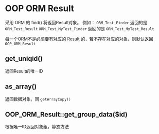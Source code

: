 OOP ORM Result
============
采用 ORM 的 find() 将返回Result对象。
例如：
`ORM_Test_Finder` 返回的是 `ORM_Test_Result`
`ORM_Test_MyTest_Finder` 返回的是 `ORM_Test_MyTest_Result`

每一个ORM不是必须要有对应的 Result 的，若不存在对应的对象，则默认返回 `OOP_ORM_Result`

get_uniqid()
-------------
返回Result的唯一ID


as_array()
-------------
返回数据对象，同 `getArrayCopy()`

OOP_ORM_Result::get_group_data($id)
-------------
根据唯一ID返回对象组。静态方法